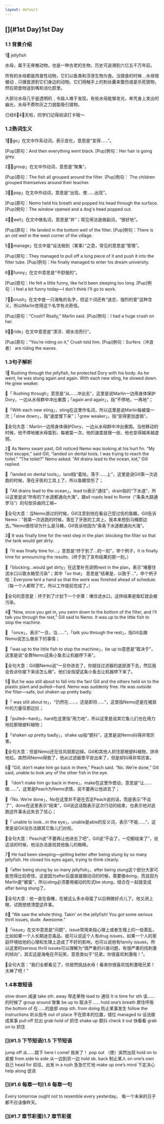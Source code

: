 ```yaml
---
layout: default
---
```


## [](#1st Day)1st Day

### [](#1.1背景介绍)1.1 背景介绍
 
 1⃣️ jellyfish 
 
 水母，属于无脊椎动物，也是一种古老的生物，历史可追溯到六亿五千万年前。
 
 所有的水母都是肉食性动物，它们以鱼类和浮游生物为食。当猎食的时候﹐水母很被动﹐只捕食游到它们身边的动物。它们用触手上的刺丝囊来螫伤或是杀死猎物，然后把食物送到嘴和消化腔里。
 
 大部分水母几乎是透明的﹐令敌人难于发现。有些水母能够发光，单凭身上发出的幽光，水母不费吹灰之力就能吸引猎物。       
 
 已经6⃣️4⃣️天啦，同学们记得阅读打卡哦～
 
 
 
### [](#1.2熟词生义)1.2熟词生义

1⃣️「go」在文中作系动词，表示变化，意思是“变得……”。

[Pup]原句：And then everything went black.
[Pup]例句：Her hair is going grey.

2⃣️「group」在文中作动词，意思是“聚集”。

[Pup]原句：The fish all grouped around the filter.
[Pup]例句： The children grouped themselves around their teacher.

3⃣️「pop」在文中作动词，意思是“出现，使……出现”。

[Pup]原句：Nemo held his breath and popped his head through the surface.
[Pup]例句：The window opened and a dog's head popped out.

4⃣️「well」在文中做名词，意思是“井”；常见用法是做副词，“很好地”。

[Pup]原句： He landed in the bottom well of the filter.
[Pup]例句：There is an old well in the west corner of the village.

5⃣️「manage」在文中是“设法做到（某事）”之意，常见的意思是“管理”。

[Pup]原句：They managed to pull off a long piece of it and push it into the filter tube.
[Pup]例句：He finally managed to enter his dream university.

6⃣️「funny」在文中意思是“不舒服的”。

[Pup]原句：He felt a little funny, like he’d been sleeping too long.
[Pup]例句：I feel a bit funny today—I don't think I'll go to work.

7⃣️「crush」在文中是一只海龟的名字，但这个词还有“迷恋、强烈的爱”这种含义，所以Marlin觉得这个名字有点奇怪。

[Pup]原句：“Crush? Really,” Marlin said.
[Pup]例句：I had a huge crush on her.

8⃣️「ride」在文中意思是“漂浮、顺水流而行”。

[Pup]原句：“You’re riding on it,” Crush told him.
[Pup]例句：Surfers（冲浪者） are riding the waves.



### [](#1.3句子解析)1.3句子解析

1⃣️ Rushing through the jellyfish, he protected Dory with his body. As he went, he was stung again and again. With each new sting, he slowed down. He grew weaker.

🎉「 Rushing through」意思是“从……冲出去”，这里是说Marlin一边用身体保护Dory，一边从水母群中冲出重围；「again and again」，指“不停地，一再地”；

🎉「With each new sting」，sting在这里作名词，所以这里是说Marlin每被蛰一次；「slow down」，指“速度慢下来”；「grew weaker」，指“变得更加虚弱”。

🎉全句大意：Marlin一边用身体保护Dory，一边从水母群中冲出重围。当他移动的时候，他不停地被水母蛰到，每被蛰一次，他的速度就慢一些，他也变得越来越虚弱。

2⃣️ As Nemo swam past, Gill noticed Nemo was looking at his hurt fin. “My first escape,” said Gill, “landed on dental tools. I was trying to reach the toilet.” “The toilet?” Nemo asked. “All drains lead to the ocean, kid,” Gill replied.

🎉「landed on dental tools」，land指“着陆，落于……上”，这里是说Gill第一次逃跑的时候，落在牙医的工具上了，所以鱼鳍受伤了；

🎉「All drains lead to the ocean」，lead to表示“通往”，drain指的“下水道”，所以这里是说“所有的下水道都通向大海”，跟all roads lead to Rome（“条条大路通罗马”）的句型异曲同工嘛~

🎉全句大意：当Nemo游过的时候，Gill注意到他在看自己受过伤的鱼鳍。Gill告诉Nemo：“我第一次逃跑的时候，落在了牙医的工具上。我本来想到马桶那边去。”Nemo很惊讶为什么是马桶，Gill告诉他因为“条条下水道都通向大海”。

3⃣️ It was finally time for the next step in the plan: blocking the filter so that the tank would get dirty.

🎉「It was finally time for…」意思是“终于到了…的一刻”，举个例子，It is finally time for announcing the results.（终于到了宣布结果的那一刻。）

🎉「blocking…would get dirty」在这里补充说明next in the plan，表示“堵塞住滤水口以致水箱受污染”；其中「so that」 意思是“结果是、以致于…”，举个例子哈：Everyone lent a hand so that the work was finished ahead of schedule.（每一个人都帮了忙，所以工作提前完成了。）

🎉全句的意思是：终于到了计划下一个步骤：堵住滤水口，这样结果是鱼缸就会被污染。

4⃣️ “Now, once you get in, you swim down to the bottom of the filter, and I’ll talk you through the rest,” Gill said to Nemo. It was up to the little fish to stop the machine.

🎉 「once」，表示“一旦，当……”，「talk you through the rest」，指Gill会跟Nemo说怎么做余下的事情；

🎉「was up to the little fish to stop the machine」，be up to意思是“取决于”，这里是说“全靠Nemo这条小鱼去让机器停下来”。

🎉全句大意：Gill跟Nemo说“一旦你进去了，你就往过滤器的底部游下去，然后我会告诉你接下来该怎么做”。他们全指望这条小鱼去让机器停下来了。

5⃣️ But he was still about to fall into the fan! Gill and the others held on to the plastic plant and pulled—hard. Nemo was suddenly free.  He was outside the filter—safe, but shaken up pretty badly.

🎉「 was still about to」，“仍然在……，还是即将……”，这里指Nemo还是在被扇叶的力量往那边拉；

🎉「pulled—hard」，hard在这里指“用力地”，所以这里是说其它鱼儿们也在用力地拉那根塑料植物；

🎉「shaken up pretty badly」，shake up指“颤抖”，这里是说Nemo抖得非常厉害。

🎉全句大意：但是Nemo还在往风扇那边掉。Gill和其他人抓住那根塑料植物，拼命地拉。突然间Nemo得救了，他从过滤器里平安出来了，但是却抖得非常厉害。

6⃣️  “Gill, don’t make him go back in there,” Peach said. “No. We’re done,” Gill said, unable to look any of the other fish in the eye.

🎉 「don’t make him go back in there」，make在这里作使动，意思是“让……做……”，这里是Peach为Nemo求情，说不要再让他进去了；

🎉「No. We’re done」，No在这里并不是在否定Peach说的话，而是表示“不会了”，done在这里表示“结束”，Gill说这话既表示这次行动的结束，也表示他对逃跑这件事永远失去了信心；

🎉「 unable to look…in the eye」，unable是able的反义词，表示“不能……”，这里是说Gill没办法跟其它鱼儿们对视。

🎉全句大意：Peach说“不要再让他进去了吧”，Gill说“不会了，一切都结束了”，说这话的时候，他没办法直视其他鱼儿的眼睛。

7⃣️ He had been sleeping—getting better after being stung by so many jellyfish. He closed his eyes again, trying to think clearly.

🎉「after being stung by so many jellyfish」，after being stung这个部分大家可能觉得比较奇怪，这是因为after后面直接跟动词的时候，需要接doing，而且因为Marlin是“被蛰”，所以sting必须要用被动的形式be stung，结合在一起就变成after being stung了。

🎉全句大意：他一直在昏睡，在被这么多水母蛰了以后稍微好点儿了。他又闭上眼，试图想想清楚这件事。

8⃣️ “We saw the whole thing. Takin’ on the jellyfish! You got some serious thrill issues, dude. Awesome.”

🎉「issue」在文中意思是“问题”，issue常用来指心理上或者生理上的一些紊乱，比如如果一个人长期迷恋毒品，就可以说这个人有drug issues，如果一个人的家庭环境给他的心理和生理上造成了不好的影响，也可以说他有family issues，所以这里的serious thrill issues可以理解为“很严重的兴奋问题，有很严重的找刺激的倾向”，其实这是海龟在开玩笑，意思类似于“兄弟，你很喜欢刺激哦！”。

🎉全句大意：“我们全都看见了，你居然挑战水母！看来你很喜欢找刺激哦兄弟！太棒了吧！”



### [](#1.4本章短语)1.4本章短语

slow down 减速
take sth. away 带走某物
lead to 通往
It is time for sth 该……的时候了
group around 聚集
be up to 取决于……
hold one’s breath 屏住呼吸
the bottom of 在……的底部
stop sth. from doing 防止某事发生
follow the instructions 听从指令
out of place 不在原本的位置，错位
managed to 设法做成某事
pull off 拉出
grab hold of 抓住
shake up 颤抖
check it out 快看看
grab on to 抓住

### [](#1.5 下节短语)1.5 下节短语

jump off 从……跳下
here I come! 我来了！
pop out （使）突然出现
hold on to紧握
from side to side 从一边到另一边
hold sb. back 制止某人
on one’s own 自己
head for 前往，出发
in a rush 急急忙忙地
make up one’s mind 下定决心
help along 促进

### [](#1.6 每章一句)1.6 每章一句

Every tomorrow ought not to resemble every yesterday。
每一个未来的日子都不应该像昨天。

### [](#1.7 章节彩蛋)1.7 章节彩蛋





